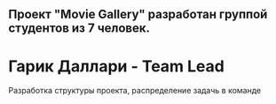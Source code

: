 ## Проект "Movie Gallery" разработан группой студентов из 7 человек.

# Гарик Даллари - Team Lead

Разработка структуры проекта, распределение задачь в команде
